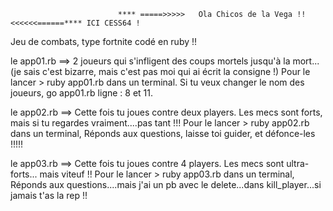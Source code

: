                             **** =====>>>>>   Ola Chicos de la Vega !!      <<<<<<======**** ICI CESS64 !

Jeu de combats, type fortnite codé en ruby !!

le app01.rb ==> 2 joueurs qui s'infligent des coups mortels jusqu'à la mort...(je sais c'est bizarre, mais c'est pas moi qui ai écrit la consigne !)
				Pour le lancer > ruby app01.rb  dans un terminal. Si tu veux changer le nom des joueurs, go app01.rb ligne : 8 et 11.

le app02.rb ==> Cette fois tu joues contre deux players. Les mecs sont forts, mais si tu regardes vraiment....pas tant !!!
                Pour le lancer > ruby app02.rb dans un terminal, Réponds aux questions, laisse toi guider, et défonce-les !!!!!

le app03.rb ==> Cette fois tu joues contre 4 players. Les mecs sont ultra-forts... mais viteuf !!
				Pour le lancer > ruby app03.rb dans un terminal, Réponds aux questions....mais j'ai un pb avec le delete...dans kill_player...si jamais t'as la rep !!
